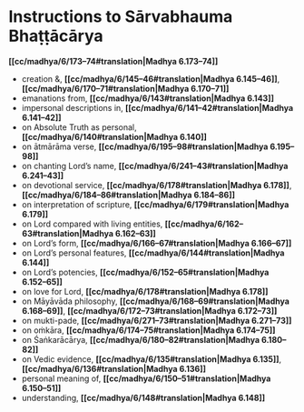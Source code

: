 # Instructions to Sārvabhauma Bhaṭṭācārya

**[[cc/madhya/6/173–74#translation|Madhya 6.173–74]]**

* creation &, **[[cc/madhya/6/145–46#translation|Madhya 6.145–46]]**, **[[cc/madhya/6/170–71#translation|Madhya 6.170–71]]**
* emanations from, **[[cc/madhya/6/143#translation|Madhya 6.143]]**
* impersonal descriptions in, **[[cc/madhya/6/141–42#translation|Madhya 6.141–42]]**
* on Absolute Truth as personal, **[[cc/madhya/6/140#translation|Madhya 6.140]]**
* on ātmārāma verse, **[[cc/madhya/6/195–98#translation|Madhya 6.195–98]]**
* on chanting Lord’s name, **[[cc/madhya/6/241–43#translation|Madhya 6.241–43]]**
* on devotional service, **[[cc/madhya/6/178#translation|Madhya 6.178]]**, **[[cc/madhya/6/184–86#translation|Madhya 6.184–86]]**
* on interpretation of scripture, **[[cc/madhya/6/179#translation|Madhya 6.179]]**
* on Lord compared with living entities, **[[cc/madhya/6/162–63#translation|Madhya 6.162–63]]**
* on Lord’s form, **[[cc/madhya/6/166–67#translation|Madhya 6.166–67]]**
* on Lord’s personal features, **[[cc/madhya/6/144#translation|Madhya 6.144]]**
* on Lord’s potencies, **[[cc/madhya/6/152–65#translation|Madhya 6.152–65]]**
* on love for Lord, **[[cc/madhya/6/178#translation|Madhya 6.178]]**
* on Māyāvāda philosophy, **[[cc/madhya/6/168–69#translation|Madhya 6.168–69]]**, **[[cc/madhya/6/172–73#translation|Madhya 6.172–73]]**
* on mukti-pade, **[[cc/madhya/6/271–73#translation|Madhya 6.271–73]]**
* on oṁkāra, **[[cc/madhya/6/174–75#translation|Madhya 6.174–75]]**
* on Śaṅkarācārya, **[[cc/madhya/6/180–82#translation|Madhya 6.180–82]]**
* on Vedic evidence, **[[cc/madhya/6/135#translation|Madhya 6.135]]**, **[[cc/madhya/6/136#translation|Madhya 6.136]]**
* personal meaning of, **[[cc/madhya/6/150–51#translation|Madhya 6.150–51]]**
* understanding, **[[cc/madhya/6/148#translation|Madhya 6.148]]**
